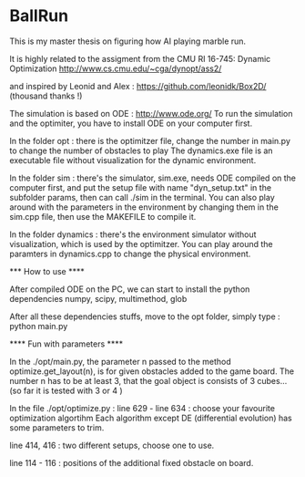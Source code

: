 # BallRun
This is my master thesis on figuring how AI playing marble run.

It is highly related to the assigment from the 
CMU RI 16-745: Dynamic Optimization
http://www.cs.cmu.edu/~cga/dynopt/ass2/

and inspired by Leonid and Alex : https://github.com/leonidk/Box2D/ (thousand thanks !)

The simulation is based on ODE : http://www.ode.org/
To run the simulation and the optimiter, you have to install ODE on your computer first.

In the folder opt : there is the optimitzer file, change the number in main.py to change the number of obstacles to play
                    The dynamics.exe file is an executable file without visualization for the dynamic environment.
                    
In the folder sim : there's the simulator, sim.exe, needs ODE compiled on the computer first, and put the setup file with name "dyn_setup.txt" in the subfolder params, then can call ./sim in the terminal. You can also play around with the parameters in the environment by changing them in the sim.cpp file, then use the MAKEFILE to compile it.

In the folder dynamics : there's the environment simulator without visualization, which is used by the optimitzer. You can play around the paramters in dynamics.cpp to change the physical environment.

*** How to use ****

After compiled ODE on the PC, we can start to install the python dependencies 
  numpy, scipy, multimethod, glob
  
After all these dependencies stuffs, move to the opt folder, simply type : python main.py

**** Fun with parameters ****

In the ./opt/main.py, the parameter n passed to the method optimize.get_layout(n), is for given obstacles added to the game board. 
The number n has to be at least 3, that the goal object is consists of 3 cubes... (so far it is tested with 3 or 4 )

In the file ./opt/optimize.py : 
line 629 - line 634 : choose your favourite optimization algortihm
Each algorithm except DE (differential evolution) has some parameters to trim.

line 414, 416 : two different setups, choose one to use.

line 114 - 116 : positions of the additional fixed obstacle on board.


